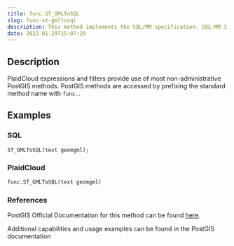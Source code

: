 ```yaml
---
title: func.ST_GMLToSQL
slug: func-st-gmltosql
description: This method implements the SQL/MM specification. SQL-MM 3 5.1.50 (except for curves support)
date: 2022-01-29T15:07:29
---
```



## Description


PlaidCloud expressions and filters provide use of most non-administrative PostGIS methods. PostGIS methods are accessed by prefixing the standard method name with `func.`.



## Examples


### SQL



```
ST_GMLToSQL(text geomgml);
```


### PlaidCloud



```python
func.ST_GMLToSQL(text geomgml)
```


### References


PostGIS Official Documentation for this method can be found [here](https://postgis.net/docs/manual-3.1/ST_GMLToSQL.html).



Additional capabilities and usage examples can be found in the PostGIS documentation

